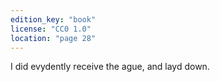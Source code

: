```yaml
---
edition_key: "book"
license: "CC0 1.0"
location: "page 28"
---
```

I did evydently
receive the ague, and layd down.
